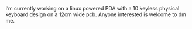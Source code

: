 I’m currently working on a linux powered PDA with a 10 keyless physical keyboard design on a 12cm wide pcb. Anyone interested is welcome to dm me.
